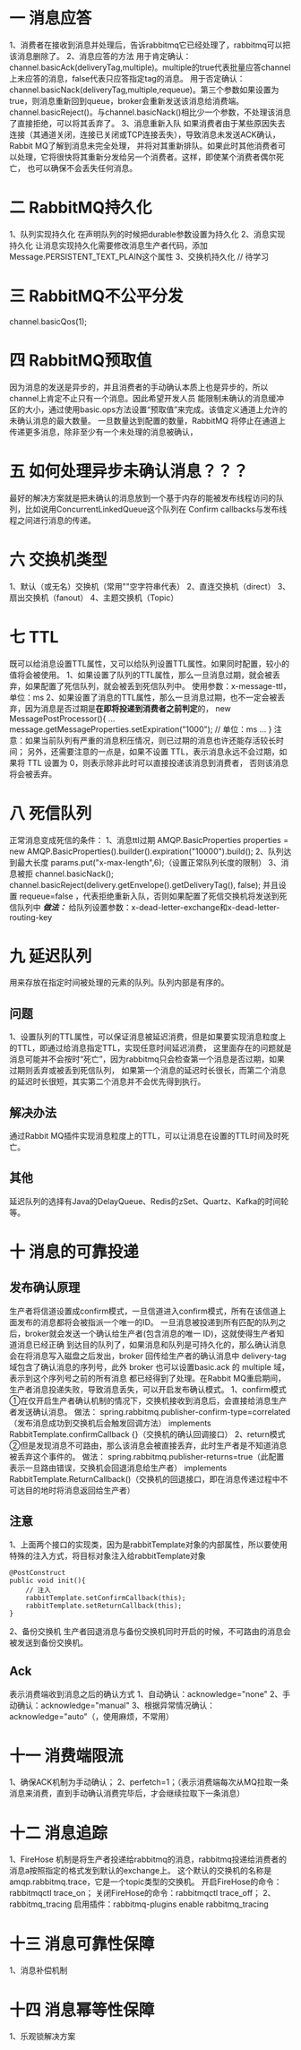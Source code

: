 # 一 消息应答
1、消费者在接收到消息并处理后，告诉rabbitmq它已经处理了，rabbitmq可以把该消息删除了。
2、消息应答的方法
用于肯定确认：
channel.basicAck(deliveryTag,multiple)。multiple的true代表批量应答channel上未应答的消息，false代表只应答指定tag的消息。
用于否定确认：
channel.basicNack(deliveryTag,multiple,requeue)。第三个参数如果设置为true，则消息重新回到queue，broker会重新发送该消息给消费端。
channel.basicReject()。与channel.basicNack()相比少一个参数，不处理该消息了直接拒绝，可以将其丢弃了。
3、消息重新入队
如果消费者由于某些原因失去连接（其通道关闭，连接已关闭或TCP连接丢失），导致消息未发送ACK确认，Rabbit MQ了解到消息未完全处理，
并将对其重新排队。如果此时其他消费者可以处理，它将很快将其重新分发给另一个消费者。这样，即使某个消费者偶尔死亡，
也可以确保不会丢失任何消息。

# 二 RabbitMQ持久化
1、队列实现持久化
在声明队列的时候把durable参数设置为持久化
2、消息实现持久化
让消息实现持久化需要修改消息生产者代码，添加Message.PERSISTENT_TEXT_PLAIN这个属性
3、交换机持久化
// 待学习

# 三 RabbitMQ不公平分发
channel.basicQos(1);

# 四 RabbitMQ预取值
因为消息的发送是异步的，并且消费者的手动确认本质上也是异步的，所以channel上肯定不止只有一个消息。因此希望开发人员
能限制未确认的消息缓冲区的大小，通过使用basic.ops方法设置“预取值”来完成。该值定义通道上允许的未确认消息的最大数量。
一旦数量达到配置的数量，RabbitMQ 将停止在通道上传递更多消息，除非至少有一个未处理的消息被确认，

# 五 如何处理异步未确认消息？？？
最好的解决方案就是把未确认的消息放到一个基于内存的能被发布线程访问的队列，比如说用ConcurrentLinkedQueue这个队列在
Confirm callbacks与发布线程之间进行消息的传递。

# 六 交换机类型
1、默认（或无名）交换机（常用""空字符串代表）
2、直连交换机（direct）
3、扇出交换机（fanout）
4、主题交换机（Topic）

# 七 TTL
既可以给消息设置TTL属性，又可以给队列设置TTL属性。如果同时配置，较小的值将会被使用。
1、如果设置了队列的TTL属性，那么一旦消息过期，就会被丢弃，如果配置了死信队列，就会被丢到死信队列中。
使用参数：x-message-ttl，单位：ms
2、如果设置了消息的TTL属性，那么一旦消息过期，也不一定会被丢弃，因为消息是否过期是**在即将投递到消费者之前判定**的，
new MessagePostProcessor(){
    ...
        message.getMessageProperties.setExpiration("1000"); // 单位：ms
    ...
}
注意：如果当前队列有严重的消息积压情况，则已过期的消息也许还能存活较长时间；
另外，还需要注意的一点是，如果不设置 TTL，表示消息永远不会过期，如果将 TTL 设置为 0，则表示除非此时可以直接投递该消息到消费者，
否则该消息将会被丢弃。

# 八 死信队列
正常消息变成死信的条件：
1、消息ttl过期
AMQP.BasicProperties properties = new AMQP.BasicProperties().builder().expiration("10000").build();
2、队列达到最大长度
params.put("x-max-length",6);（设置正常队列长度的限制）
3、消息被拒
channel.basicNack();
channel.basicReject(delivery.getEnvelope().getDeliveryTag(), false);
并且设置 requeue=false ，代表拒绝重新入队，否则如果配置了死信交换机将发送到死信队列中
***做法：***
给队列设置参数：x-dead-letter-exchange和x-dead-letter-routing-key

# 九 延迟队列
用来存放在指定时间被处理的元素的队列。队列内部是有序的。
## 问题
1、设置队列的TTL属性，可以保证消息被延迟消费，但是如果要实现消息粒度上的TTL，即通过给消息指定TTL，实现任意时间延迟消费，
这里面存在的问题就是消息可能并不会按时“死亡”，因为rabbitmq只会检查第一个消息是否过期，如果过期则丢弃或被丢到死信队列，
如果第一个消息的延迟时长很长，而第二个消息的延迟时长很短，其实第二个消息并不会优先得到执行。
## 解决办法
通过Rabbit MQ插件实现消息粒度上的TTL，可以让消息在设置的TTL时间及时死亡。
## 其他
延迟队列的选择有Java的DelayQueue、Redis的zSet、Quartz、Kafka的时间轮等。

# 十 消息的可靠投递
## 发布确认原理
生产者将信道设置成confirm模式，一旦信道进入confirm模式，所有在该信道上面发布的消息都将会被指派一个唯一的ID。
一旦消息被投递到所有匹配的队列之后，broker就会发送一个确认给生产者(包含消息的唯一 ID)，这就使得生产者知道消息已经正确
到达目的队列了，如果消息和队列是可持久化的，那么确认消息会在将消息写入磁盘之后发出，broker 回传给生产者的确认消息中
delivery-tag 域包含了确认消息的序列号，此外 broker 也可以设置basic.ack 的 multiple 域，表示到这个序列号之前的所有消息
都已经得到了处理。在Rabbit MQ重启期间，生产者消息投递失败，导致消息丢失，可以开启发布确认模式。
1、confirm模式
①在仅开启生产者确认机制的情况下，交换机接收到消息后，会直接给消息生产者发送确认消息。
做法：
spring.rabbitmq.publisher-confirm-type=correlated（发布消息成功到交换机后会触发回调方法）
implements RabbitTemplate.confirmCallback {}（交换机的确认回调接口）
2、return模式
②但是发现消息不可路由，那么该消息会被直接丢弃，此时生产者是不知道消息被丢弃这个事件的。
做法：
spring.rabbitmq.publisher-returns=true（此配置表示一旦路由错误，交换机会回退消息给生产者）
implements RabbitTemplate.ReturnCallback()（交换机的回退接口，即在消息传递过程中不可达目的地时将消息返回给生产者）
## 注意
1、上面两个接口的实现类，因为是rabbitTemplate对象的内部属性，所以要使用特殊的注入方式，将目标对象注入给rabbitTemplate对象
````
@PostConstruct
public void init(){
    // 注入
    rabbitTemplate.setConfirmCallback(this);
    rabbitTemplate.setReturnCallback(this);  
}
````
2、备份交换机
生产者回退消息与备份交换机同时开启的时候，不可路由的消息会被发送到备份交换机。

## Ack
表示消费端收到消息之后的确认方式
1、自动确认：acknowledge="none"
2、手动确认：acknowledge="manual"
3、根据异常情况确认：acknowledge="auto"（，使用麻烦，不常用）

# 十一 消费端限流
1、确保ACK机制为手动确认；
2、perfetch=1；（表示消费端每次从MQ拉取一条消息来消费，直到手动确认消费完毕后，才会继续拉取下一条消息）

# 十二 消息追踪
1、FireHose
机制是将生产者投递给rabbitmq的消息，rabbitmq投递给消费者的消息a按照指定的格式发到默认的exchange上。
这个默认的交换机的名称是amqp.rabbitmq.trace，它是一个topic类型的交换机。
开启FireHose的命令：rabbitmqctl trace_on；
关闭FireHose的命令：rabbitmqctl trace_off；
2、rabbitmq_tracing
启用插件：rabbitmq-plugins enable rabbitmq_tracing

# 十三 消息可靠性保障
1、消息补偿机制

# 十四 消息幂等性保障
1、乐观锁解决方案















